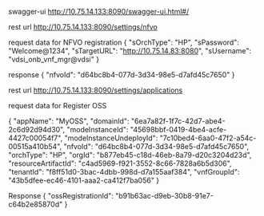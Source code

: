 swagger-ui
http://10.75.14.133:8090/swagger-ui.html#/

rest url
http://10.75.14.133:8090/settings/nfvo


request data for NFVO registration
{
  "sOrchType": "HP",
  "sPassword": "Welcome@1234",
  "sTargetURL": "http://10.75.14.83:8080",
  "sUsername": "vdsi_onb_vnf_mgr@vdsi"
}

response
{
  "nfvoId": "d64bc8b4-077d-3d34-98e5-d7afd45c7650"
}

rest url
http://10.75.14.133:8090/settings/applications


request data for Register OSS

{
  "appName": "MyOSS",
  "domainId": "6ea7a82f-1f7c-42d7-abe4-2c6d92d94d30",
  "modeInstanceId": "45698bbf-0419-4be4-acfe-4427c00054f7",
  "modeInstanceUndeployId": "7c10bed4-6aa0-47f2-a54c-00515a410b54",
  "nfvoId": "d64bc8b4-077d-3d34-98e5-d7afd45c7650",
  "orchType": "HP",
  "orgId": "b877eb45-c18d-46eb-8a79-d20c3204d23d",
  "resourceArtifactId": "c4ad5969-f921-3552-8c66-7828a6b5d306",
  "tenantId": "f8ff51d0-3bac-4dbb-998d-d7a155aaf384",
  "vnfGroupId": "43b5dfee-ec46-4101-aaa2-ca412f7ba056"
}

Response
{
  "ossRegistrationId": "b91b63ac-d9eb-30b8-91e7-c64b2e85870d"
}

